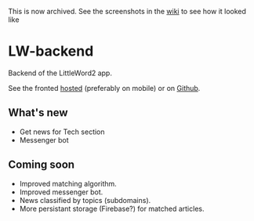 This is now archived. See the screenshots in the [wiki](https://github.com/RaglandCodes/LW-frontend/wiki) to see how it looked like

# LW-backend
Backend of the LittleWord2 app.

See the fronted [hosted](https://littleword.netlify.com) (preferably on mobile) or on [Github](https://github.com/RaglandCodes/LW-frontend/).

## What's new
- Get news for Tech section
- Messenger bot


## Coming soon
- Improved matching algorithm.
- Improved messenger bot.
- News classified by topics (subdomains).
- More persistant storage (Firebase?) for matched articles.

